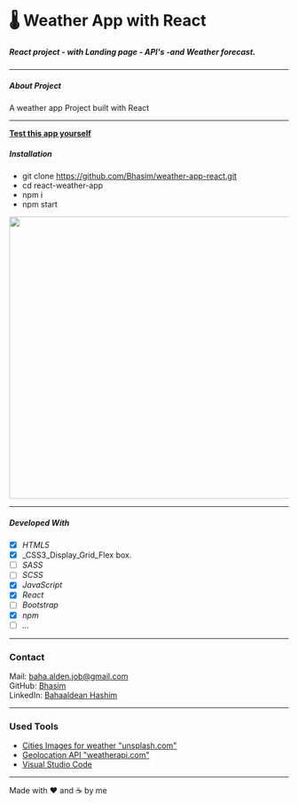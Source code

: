 # 🌡 Weather App with React

##### React project - with Landing page - API's -and Weather forecast.

---

##### About Project

 A weather app Project built with React

---

**[Test this app yourself](https://weather-app-react-baha.vercel.app/)**

##### Installation

- git clone https://github.com/Bhasim/weather-app-react.git
- cd react-weather-app
- npm i
- npm start

<img src="src/components/img/weather-app-react-baha-vercel.gif"  width="999" height="509"/>

---

##### Developed With

- [x] _HTML5_
- [x] _CSS3_Display_Grid_Flex box.
- [ ] _SASS_
- [ ] _SCSS_
- [x] _JavaScript_
- [x] _React_
- [ ] _Bootstrap_
- [x] _npm_
- [ ] _..._

---

### Contact

Mail: <baha.alden.job@gmail.com><br>
GitHub: [Bhasim](https://github.com/)<br>
LinkedIn: [Bahaaldean Hashim](https://www.linkedin.com/in/bahaaldean-hashim-598463103)

---

### Used Tools

- [Cities Images for weather "unsplash.com"](https://www.unsplash.com)
- [Geolocation API "weatherapi.com"](https://www.weatherapi.com)
- [Visual Studio Code](https://code.visualstudio.com/)

---

Made with ❤️ and ☕ by me
